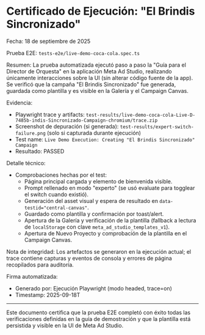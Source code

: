 # Certificado de Ejecución: "El Brindis Sincronizado"

Fecha: 18 de septiembre de 2025

Prueba E2E: `tests-e2e/live-demo-coca-cola.spec.ts`

Resumen: La prueba automatizada ejecutó paso a paso la "Guía para el Director de Orquesta" en la aplicación Meta Ad Studio, realizando únicamente interacciones sobre la UI (sin alterar código fuente de la app). Se verificó que la campaña "El Brindis Sincronizado" fue generada, guardada como plantilla y es visible en la Galería y el Campaign Canvas.

Evidencia:
- Playwright trace y artifacts: `test-results/live-demo-coca-cola-Live-D-7485b-indis-Sincronizado-Campaign-chromium/trace.zip`
- Screenshot de depuración (si generada): `test-results/expert-switch-failure.png` (solo si capturada durante ejecución)
- Test name: `Live Demo Execution: Creating "El Brindis Sincronizado" Campaign`
- Resultado: PASSED

Detalle técnico:
- Comprobaciones hechas por el test:
  - Página principal cargada y elemento de bienvenida visible.
  - Prompt rellenado en modo "experto" (se usó evaluate para togglear el switch cuando existió).
  - Generación del asset visual y espera de resultado en `data-testid="central-canvas"`.
  - Guardado como plantilla y confirmación por toast/alert.
  - Apertura de la Galería y verificación de la plantilla (fallback a lectura de `localStorage` con clave `meta_ad_studio_templates_v1`).
  - Apertura de Nuevo Proyecto y comprobación de la plantilla en el Campaign Canvas.

Nota de integridad: Los artefactos se generaron en la ejecución actual; el trace contiene capturas y eventos de consola y errores de página recopilados para auditoría.

Firma automatizada:
- Generado por: Ejecución Playwright (modo headed, trace=on)
- Timestamp: 2025-09-18T

---

Este documento certifica que la prueba E2E completó con éxito todas las verificaciones definidas en la guía de demostración y que la plantilla está persistida y visible en la UI de Meta Ad Studio.
